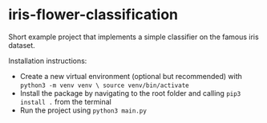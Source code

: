 # iris-flower-classification
Short example project that implements a simple classifier on the famous iris dataset. 

Installation instructions: 

- Create a new virtual environment (optional but recommended) with ```python3 -m venv venv \ source venv/bin/activate```
- Install the package by navigating to the root folder and calling ```pip3 install .``` from the terminal
- Run the project using ```python3 main.py```
